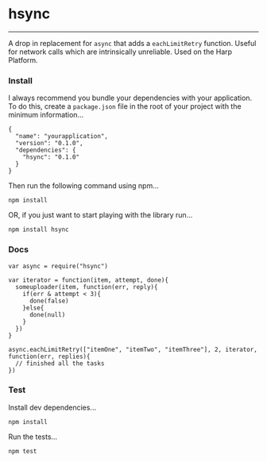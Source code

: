 # hsync
----------------

A drop in replacement for `async` that adds a `eachLimitRetry` function. Useful for network calls which are intrinsically unreliable. Used on the Harp Platform.

### Install

I always recommend you bundle your dependencies with your application. To do
this, create a `package.json` file in the root of your project with the
minimum information...

    {
      "name": "yourapplication",
      "version": "0.1.0",
      "dependencies": {
        "hsync": "0.1.0"
      }
    }
    
Then run the following command using npm...

    npm install

OR, if you just want to start playing with the library run...

    npm install hsync
    
### Docs

    var async = require("hsync")
    
    var iterator = function(item, attempt, done){
      someuploader(item, function(err, reply){
        if(err & attempt < 3){
          done(false)
        }else{
          done(null)
        }
      })
    }
    
    async.eachLimitRetry(["itemOne", "itemTwo", "itemThree"], 2, iterator, function(err, replies){
      // finished all the tasks
    })
    
### Test

Install dev dependencies...

    npm install

Run the tests...

    npm test

    
    